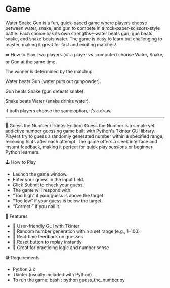 # Game
Water Snake Gun is a fun, quick-paced game where players choose between water, snake, and gun to compete in a rock-paper-scissors-style battle. Each choice has its own strengths—water beats gun, gun beats snake, and snake beats water. The game is easy to learn but challenging to master, making it great for fast and exciting matches!

➡️ How to Play
Two players (or a player vs. computer) choose Water, Snake, or Gun at the same time.

The winner is determined by the matchup:

Water beats Gun (water puts out gunpowder).

Gun beats Snake (gun defeats snake).

Snake beats Water (snake drinks water).

If both players choose the same option, it’s a draw.
____________________________________________________________________________________________________________________________________________________________________________________________________________________

🎯 Guess the Number (Tkinter Edition)
Guess the Number is a simple yet addictive number guessing game built with Python's Tkinter GUI library. Players try to guess a randomly generated number within a specified range, receiving hints after each attempt. The game offers a sleek interface and instant feedback, making it perfect for quick play sessions or beginner Python learners.

🕹️ How to Play
- Launch the game window.
- Enter your guess in the input field.
- Click Submit to check your guess.
- The game will respond with:
- “Too high” if your guess is above the target.
- “Too low” if your guess is below the target.
- “Correct!” if you nail it.

🧰 Features
- 🎨 User-friendly GUI with Tkinter
- 🔢 Random number generation within a set range (e.g., 1–100)
- 💬 Real-time feedback on guesses
- 🔁 Reset button to replay instantly
- 🧠 Great for practicing logic and number sense

🛠️ Requirements
- Python 3.x
- Tkinter (usually included with Python)
- To run the game:
bash : python guess_the_number.py






